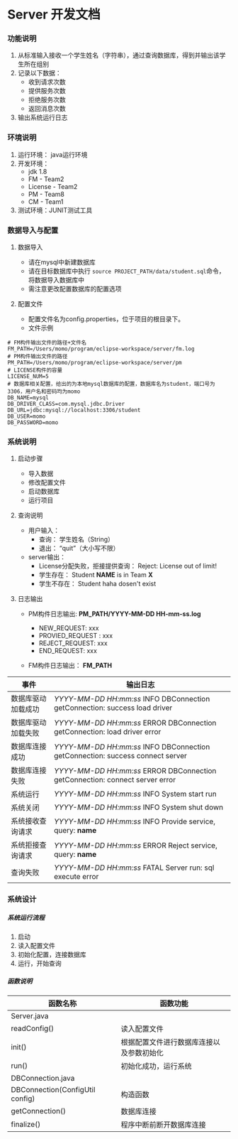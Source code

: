 # Server 开发文档

### 功能说明
1. 从标准输入接收一个学生姓名（字符串），通过查询数据库，得到并输出该学生所在组别
2. 记录以下数据：
	* 收到请求次数
	* 提供服务次数
	* 拒绝服务次数
	* 返回消息次数
3. 输出系统运行日志

### 环境说明

1. 运行环境： java运行环境
2. 开发环境： 
	* jdk 1.8
	* FM - Team2
	* License - Team2
	* PM - Team8
	* CM - Team1
3. 测试环境：JUNIT测试工具
   
### 数据导入与配置
1. 数据导入
	* 请在mysql中新建数据库
	* 请在目标数据库中执行 ```source PROJECT_PATH/data/student.sql```命令，将数据导入数据库中
	* 需注意更改配置数据库的配置选项
	
2. 配置文件
	* 配置文件名为config.properties，位于项目的根目录下。
	* 文件示例

```
# FM构件输出文件的路径+文件名
FM_PATH=/Users/momo/program/eclipse-workspace/server/fm.log
# PM构件输出文件的路径
PM_PATH=/Users/momo/program/eclipse-workspace/server/pm
# LICENSE构件的容量
LICENSE_NUM=5
# 数据库相关配置，给出的为本地mysql数据库的配置，数据库名为student，端口号为3306，用户名和密码均为momo
DB_NAME=mysql
DB_DRIVER_CLASS=com.mysql.jdbc.Driver
DB_URL=jdbc:mysql://localhost:3306/student
DB_USER=momo
DB_PASSWORD=momo
```

### 系统说明

1. 启动步骤
	* 导入数据
	* 修改配置文件
	* 启动数据库
	* 运行项目

2. 查询说明
	* 用户输入：
		* 查询： 学生姓名（String）
		* 退出： “quit”（大小写不限）
	* server输出：
		* License分配失败，拒接提供查询： Reject: License out of limit!
		* 学生存在： Student __NAME__ is in Team __X__
		* 学生不存在： Student haha dosen't exist

	
3. 日志输出
	* PM构件日志输出: __PM_PATH/YYYY-MM-DD HH-mm-ss.log__
		* NEW_REQUEST: xxx
		* PROVIED_REQUEST : xxx
		* REJECT_REQUEST: xxx
		* END_REQUEST: xxx
	
	* FM构件日志输出： __FM_PATH__

事件 | 输出日志
------ | ------
数据库驱动加载成功 | _YYYY-MM-DD HH:mm:ss_ INFO DBConnection getConnection: success load driver
数据库驱动加载失败 | _YYYY-MM-DD HH:mm:ss_ ERROR DBConnection getConnection: load driver error
数据库连接成功 | _YYYY-MM-DD HH:mm:ss_ INFO DBConnection getConnection: success connect server
数据库连接失败 | _YYYY-MM-DD HH:mm:ss_ ERROR DBConnection getConnection: connect server error
系统运行 | _YYYY-MM-DD HH:mm:ss_ INFO System start run
系统关闭 | _YYYY-MM-DD HH:mm:ss_ INFO System shut down
系统接收查询请求 | _YYYY-MM-DD HH:mm:ss_ INFO Provide service, query: __name__
系统拒接查询请求 | _YYYY-MM-DD HH:mm:ss_ ERROR Reject service, query: __name__
查询失败 | _YYYY-MM-DD HH:mm:ss_ FATAL Server run: sql execute error
	
   
### 系统设计

##### 系统运行流程

1. 启动
2. 读入配置文件
3. 初始化配置，连接数据库
4. 运行，开始查询

##### 函数说明

函数名称  | 函数功能
------------- | -------------
Server.java |
readConfig() | 读入配置文件
init() | 根据配置文件进行数据库连接以及参数初始化
run() | 初始化成功，运行系统
DBConnection.java |
DBConnection(ConfigUtil config) | 构造函数
getConnection() | 数据库连接
finalize() | 程序中断前断开数据库连接


